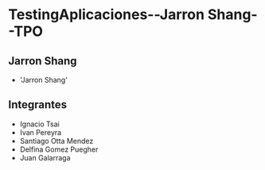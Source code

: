 # TestingAplicaciones--Jarron Shang--TPO

## Jarron Shang
- 'Jarron Shang'

## Integrantes
- Ignacio Tsai
- Ivan Pereyra
- Santiago Otta Mendez
- Delfina Gomez Puegher
- Juan Galarraga